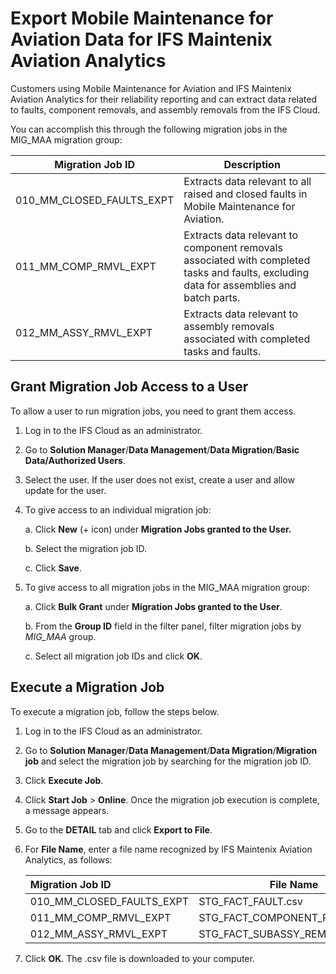 <!-- title: Export Mobile Maintenance for Aviation Data for IFS Maintenix Aviation Analytics-->

# Export Mobile Maintenance for Aviation Data for IFS Maintenix Aviation Analytics

Customers using Mobile Maintenance for Aviation and IFS Maintenix Aviation Analytics for their reliability reporting and can extract data related to faults, component removals, and assembly removals from the IFS Cloud.

You can accomplish this through the following migration jobs in the MIG_MAA migration group:

| **Migration Job ID**      | **Description**                                              |
| ------------------------- | ------------------------------------------------------------ |
| 010_MM_CLOSED_FAULTS_EXPT | Extracts data relevant to all raised and closed faults in Mobile Maintenance for Aviation. |
| 011_MM_COMP_RMVL_EXPT     | Extracts data relevant to component removals associated  with completed tasks and faults, excluding data for assemblies and batch  parts. |
| 012_MM_ASSY_RMVL_EXPT     | Extracts data relevant to assembly removals associated  with completed tasks and faults. |

## Grant Migration Job Access to a User

To allow a user to run migration jobs, you need to grant them access.

1. Log in to the IFS Cloud as an administrator.

2. Go to **Solution Manager**/**Data Management**/**Data Migration**/**Basic Data/Authorized Users**. 

3. Select the user. If the user does not exist, create a user and allow update for the user. 

4. To give access to an individual migration job:

    a. Click **New** (+ icon) under **Migration Jobs granted to the User.**
    
    b. Select the migration job ID. 
    
    c. Click **Save**.

5. To give access to all migration jobs in the MIG_MAA migration group:

    a. Click **Bulk Grant** under **Migration Jobs granted to the User**.
    
    b. From the **Group ID** field in the filter panel, filter migration jobs by *MIG_MAA* group.
    
    c. Select all migration job IDs and click **OK**.

## Execute a Migration Job

To execute a migration job, follow the steps below.

1. Log in to the IFS Cloud as an administrator.

2. Go to **Solution Manager**/**Data Management**/**Data Migration**/**Migration job** and select the migration job by searching for the migration job ID.  

3. Click **Execute Job**.

4. Click **Start Job** > **Online**. Once the migration job execution is complete, a message appears.

5. Go to the **DETAIL** tab and click **Export to File**.

6. For **File Name**, enter a file name recognized by IFS Maintenix Aviation Analytics, as follows:

    | **Migration Job ID**      | **File Name**                  |
    | :------------------------ | ------------------------------ |
    | 010_MM_CLOSED_FAULTS_EXPT | STG_FACT_FAULT.csv             |
    | 011_MM_COMP_RMVL_EXPT     | STG_FACT_COMPONENT_REMOVAL.csv |
    | 012_MM_ASSY_RMVL_EXPT     | STG_FACT_SUBASSY_REMOVAL.csv   |

7. Click **OK**. The .csv file is downloaded to your computer.